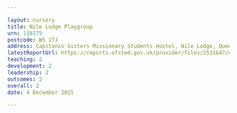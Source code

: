 ```yaml
---

layout: nursery
title: Nile Lodge Playgroup
urn: 118175
postcode: W5 1TJ
address: Capitanio Sisters Missionary Students Hostel, Nile Lodge, Queens Walk, LONDON, W5 1TJ
latestReportUrl: https://reports.ofsted.gov.uk/provider/files/2531647/urn/118175.pdf
teaching: 2
development: 2
leadership: 2
outcomes: 2
overall: 2
date: 4 December 2015

---
```


